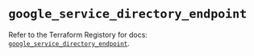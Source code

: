 # `google_service_directory_endpoint`

Refer to the Terraform Registory for docs: [`google_service_directory_endpoint`](https://registry.terraform.io/providers/hashicorp/google-beta/5.6.0/docs/resources/google_service_directory_endpoint).
